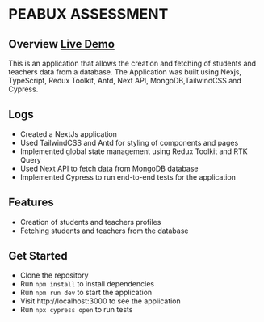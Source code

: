 # PEABUX ASSESSMENT

## Overview [Live Demo](https://hayeducationdashboard.vercel.app/teacher)

This is an application that allows the creation and fetching of students and teachers data from a database. The Application was built using Nexjs, TypeScript, Redux Toolkit, Antd, Next API, MongoDB,TailwindCSS and Cypress.

## Logs

- Created a NextJs application
- Used TailwindCSS and Antd for styling of components and pages
- Implemented global state management using Redux Toolkit and RTK Query
- Used Next API to fetch data from MongoDB database
- Implemented Cypress to run end-to-end tests for the application

## Features

- Creation of students and teachers profiles
- Fetching students and teachers from the database

## Get Started

- Clone the repository
- Run `npm install` to install dependencies
- Run `npm run dev` to start the application
- Visit http://localhost:3000 to see the application
- Run `npx cypress open` to run tests
